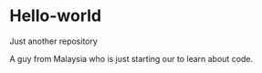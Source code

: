 # Hello-world
Just another repository

A guy from Malaysia who is just starting our to learn about code. 
